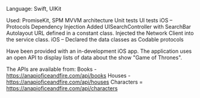 Language: Swift, UIKit

Used:
	PromiseKit, SPM
	MVVM architecture
	Unit tests 
	UI tests
	iOS – Protocols 
	Dependency Injection
	Added UISearchController with SearchBar
	Autolayout
	URL defined in a constant class.
	Injected the Network Client into the service class.
	iOS – Declared the data classes as Codable protocols


Have been provided with an in-development iOS app. The application uses an open API to display lists of data about the show "Game of Thrones".

The APIs are available from: Books - https://anapioficeandfire.com/api/books Houses - https://anapioficeandfire.com/api/houses Characters = https://anapioficeandfire.com/api/characters
